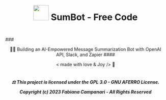  <br> 

# <p align="center"> <img src="https://github.githubassets.com/images/icons/emoji/bowtie.png" width="48"> SumBot - Free Code
<br>
### <p align="center"> 💪🏽 Building an AI-Empowered Message Summarization Bot with OpenAI API, Slack, and Zapier 
#### <p align="center"> < made with love & Joy /> 🤎







#

##### <p align="center"> ⚖︎ This project is licensed under the GPL 3.0 - GNU AFERRO License.<p align="center"> Copyright (c) 2023 Fabiana Campanari - All Rights Reserved </p>





















#
